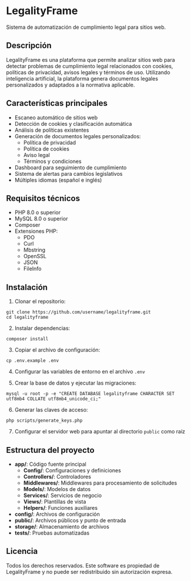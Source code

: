 # LegalityFrame

Sistema de automatización de cumplimiento legal para sitios web.

## Descripción

LegalityFrame es una plataforma que permite analizar sitios web para detectar problemas de cumplimiento legal relacionados con cookies, políticas de privacidad, avisos legales y términos de uso. Utilizando inteligencia artificial, la plataforma genera documentos legales personalizados y adaptados a la normativa aplicable.

## Características principales

- Escaneo automático de sitios web
- Detección de cookies y clasificación automática
- Análisis de políticas existentes
- Generación de documentos legales personalizados:
  - Política de privacidad
  - Política de cookies
  - Aviso legal
  - Términos y condiciones
- Dashboard para seguimiento de cumplimiento
- Sistema de alertas para cambios legislativos
- Múltiples idiomas (español e inglés)

## Requisitos técnicos

- PHP 8.0 o superior
- MySQL 8.0 o superior
- Composer
- Extensiones PHP:
  - PDO
  - Curl
  - Mbstring
  - OpenSSL
  - JSON
  - FileInfo

## Instalación

1. Clonar el repositorio:
```
git clone https://github.com/username/legalityframe.git
cd legalityframe
```

2. Instalar dependencias:
```
composer install
```

3. Copiar el archivo de configuración:
```
cp .env.example .env
```

4. Configurar las variables de entorno en el archivo `.env`

5. Crear la base de datos y ejecutar las migraciones:
```
mysql -u root -p -e "CREATE DATABASE legalityframe CHARACTER SET utf8mb4 COLLATE utf8mb4_unicode_ci;"
```

6. Generar las claves de acceso:
```
php scripts/generate_keys.php
```

7. Configurar el servidor web para apuntar al directorio `public` como raíz

## Estructura del proyecto

- **app/**: Código fuente principal
  - **Config/**: Configuraciones y definiciones
  - **Controllers/**: Controladores
  - **Middlewares/**: Middlewares para procesamiento de solicitudes
  - **Models/**: Modelos de datos
  - **Services/**: Servicios de negocio
  - **Views/**: Plantillas de vista
  - **Helpers/**: Funciones auxiliares
- **config/**: Archivos de configuración
- **public/**: Archivos públicos y punto de entrada
- **storage/**: Almacenamiento de archivos
- **tests/**: Pruebas automatizadas

## Licencia

Todos los derechos reservados. Este software es propiedad de LegalityFrame y no puede ser redistribuido sin autorización expresa. 